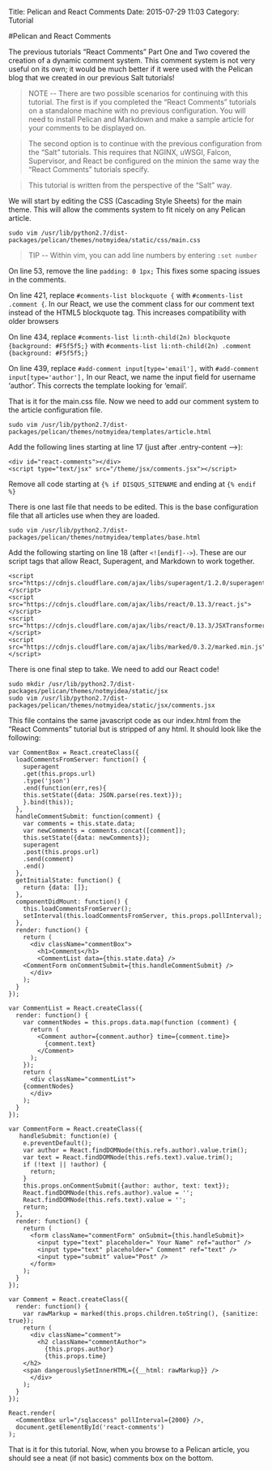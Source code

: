 Title: Pelican and React Comments
Date: 2015-07-29 11:03
Category: Tutorial

#Pelican and React Comments

The previous tutorials “React Comments” Part One and Two covered the creation of a dynamic comment system. This comment system is not very useful on its own; it would be much better if it were used with the Pelican blog that we created in our previous Salt tutorials! 

> NOTE -- There are two possible scenarios for continuing with this tutorial. The first is if you completed the “React Comments” tutorials on a standalone machine with no previous configuration. You will need to install Pelican and Markdown and make a sample article for your comments to be displayed on. 

> The second option is to continue with the previous configuration from the “Salt” tutorials. This requires that NGINX, uWSGI, Falcon, Supervisor, and React be configured on the minion the same way the “React Comments” tutorials specify. 

> This tutorial is written from the perspective of the “Salt” way.

We will start by editing the CSS (Cascading Style Sheets) for the main theme. This will allow the comments system to fit nicely on any Pelican article.
```
sudo vim /usr/lib/python2.7/dist-packages/pelican/themes/notmyidea/static/css/main.css
```
> TIP -- Within vim, you can add line numbers by entering `:set number`

On line 53, remove the line `padding: 0 1px;`
This fixes some spacing issues in the comments.

On line 421, replace `#comments-list blockquote {` with `#comments-list .comment {`.
In our React, we use the comment class for our comment text instead of the HTML5 blockquote tag. This increases compatibility with older browsers

On line 434, replace `#comments-list li:nth-child(2n) blockquote {background: #F5f5f5;}` with `#comments-list li:nth-child(2n) .comment {background: #F5f5f5;}`

On line 439, replace `#add-comment input[type='email'],` with `#add-comment input[type='author'],`
In our React, we name the input field for username ‘author’. This corrects the template looking for ‘email’.

That is it for the main.css file. Now we need to add our comment system to the article configuration file.
```
sudo vim /usr/lib/python2.7/dist-packages/pelican/themes/notmyidea/templates/article.html
```
Add the following lines starting at line 17 (just after .entry-content -->):
```
<div id="react-comments"></div>
<script type="text/jsx" src="/theme/jsx/comments.jsx"></script>
```
Remove all code starting at `{% if DISQUS_SITENAME` and ending at `{% endif %}`

There is one last file that needs to be edited. This is the base configuration file that all articles use when they are loaded.
```
sudo vim /usr/lib/python2.7/dist-packages/pelican/themes/notmyidea/templates/base.html
```
Add the following starting on line 18 (after `<![endif]-->`). These are our script tags that allow React, Superagent, and Markdown to work together.
```
<script src="https://cdnjs.cloudflare.com/ajax/libs/superagent/1.2.0/superagent.js"></script>
<script src="https://cdnjs.cloudflare.com/ajax/libs/react/0.13.3/react.js"></script>
<script src="https://cdnjs.cloudflare.com/ajax/libs/react/0.13.3/JSXTransformer.js"></script>
<script src="https://cdnjs.cloudflare.com/ajax/libs/marked/0.3.2/marked.min.js"></script>
```

There is one final step to take. We need to add our React code!
```
sudo mkdir /usr/lib/python2.7/dist-packages/pelican/themes/notmyidea/static/jsx
sudo vim /usr/lib/python2.7/dist-packages/pelican/themes/notmyidea/static/jsx/comments.jsx
```
This file contains the same javascript code as our index.html from the “React Comments” tutorial but is stripped of any html. It should look like the following:
```
var CommentBox = React.createClass({
  loadCommentsFromServer: function() {
    superagent
    .get(this.props.url)
    .type('json')
    .end(function(err,res){
    this.setState({data: JSON.parse(res.text)});
    }.bind(this));
  },
  handleCommentSubmit: function(comment) {
    var comments = this.state.data;
    var newComments = comments.concat([comment]);
    this.setState({data: newComments});
    superagent
    .post(this.props.url)
    .send(comment)
    .end()
  },
  getInitialState: function() {
    return {data: []};
  },
  componentDidMount: function() {
    this.loadCommentsFromServer();
    setInterval(this.loadCommentsFromServer, this.props.pollInterval);
  },
  render: function() {
    return (
      <div className="commentBox">
        <h1>Comments</h1>
        <CommentList data={this.state.data} />
    <CommentForm onCommentSubmit={this.handleCommentSubmit} />
      </div>
    );
  }
});

var CommentList = React.createClass({
  render: function() {
    var commentNodes = this.props.data.map(function (comment) {
      return (
        <Comment author={comment.author} time={comment.time}>
          {comment.text}
        </Comment>
      );
    });
    return (
      <div className="commentList">
    {commentNodes}
      </div>
    );
  }
});

var CommentForm = React.createClass({
   handleSubmit: function(e) {
    e.preventDefault();
    var author = React.findDOMNode(this.refs.author).value.trim();
    var text = React.findDOMNode(this.refs.text).value.trim();
    if (!text || !author) {
      return;
    }
    this.props.onCommentSubmit({author: author, text: text});
    React.findDOMNode(this.refs.author).value = '';
    React.findDOMNode(this.refs.text).value = '';
    return;
  },
  render: function() {
    return (
      <form className="commentForm" onSubmit={this.handleSubmit}>
        <input type="text" placeholder=" Your Name" ref="author" />
        <input type="text" placeholder=" Comment" ref="text" />
        <input type="submit" value="Post" />
      </form>
    );
  }
});

var Comment = React.createClass({
  render: function() {
    var rawMarkup = marked(this.props.children.toString(), {sanitize: true});
    return (
      <div className="comment">
        <h2 className="commentAuthor">
          {this.props.author}
          {this.props.time}
    </h2>
    <span dangerouslySetInnerHTML={{__html: rawMarkup}} />
      </div>
    );
  }
});

React.render(
  <CommentBox url="/sqlaccess" pollInterval={2000} />,
  document.getElementById('react-comments')
);
```

That is it for this tutorial. Now, when you browse to a Pelican article, you should see a neat (if not basic) comments box on the bottom.
